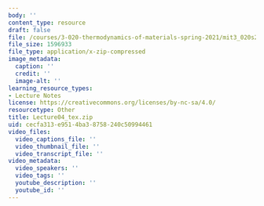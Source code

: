 ```yaml
---
body: ''
content_type: resource
draft: false
file: /courses/3-020-thermodynamics-of-materials-spring-2021/mit3_020s21_lecture04_tex.zip
file_size: 1596933
file_type: application/x-zip-compressed
image_metadata:
  caption: ''
  credit: ''
  image-alt: ''
learning_resource_types:
- Lecture Notes
license: https://creativecommons.org/licenses/by-nc-sa/4.0/
resourcetype: Other
title: Lecture04_tex.zip
uid: cecfa313-e951-4ba3-8758-240c50994461
video_files:
  video_captions_file: ''
  video_thumbnail_file: ''
  video_transcript_file: ''
video_metadata:
  video_speakers: ''
  video_tags: ''
  youtube_description: ''
  youtube_id: ''
---
```

